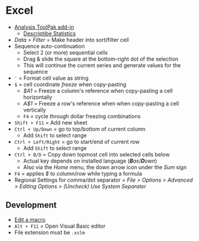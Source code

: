 # Excel

* [Analysis ToolPak add-in](https://support.microsoft.com/en-us/office/use-the-analysis-toolpak-to-perform-complex-data-analysis-6c67ccf0-f4a9-487c-8dec-bdb5a2cefab6)
  * [Descriptibe Statistics](https://www.excel-easy.com/examples/descriptive-statistics.html)
* _Data > Filter_ = Make header into sort/filter cell
* Sequence auto-continuation
  * Select 2 (or more) sequential cells
  * Drag & slide the square at the bottom-right dot of the selection
  * This will continue the current series and generate values for the sequence
* `'` = Format cell value as string
* `$` = cell coordinate _freeze_ when copy-pasting
  * _$A1_ = Freeze a column's reference when copy-pasting a cell horizontally
  * _A$1_ = Freeze a row's reference when when copy-pasting a cell vertically
  * `F4` = cycle through dollar freezing combinations
* `Shift + F11` = Add new sheet
* `Ctrl + Up/Down` = go to top/bottom of current column
  * Add `Shift` to select range
* `Ctrl + Left/Right` = go to start/end of current row
  * Add `Shift` to select range
* `Ctrl + B/D` = Copy down topmost cell into selected cells below
  * Actual key depends on installed language (_**B**as_/_**D**own_)
  * Also via the _Home_ menu, the down arrow icon under the _Sum_ sign
* `F4` = applies _$_ to column/row while typing a formula
* Regional Settings for comma/dot separator = _File > Options > Advanced > Editing Options > (Uncheck) Use System Separater_

## Development

* [Edit a macro](https://support.microsoft.com/en-us/office/edit-a-macro-ed9e8c3d-58fd-47a1-83eb-bdee680376bb)
* `Alt + F11` = Open Visual Basic editor
* File extension must be `.xslm`
